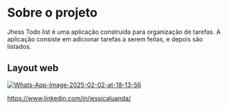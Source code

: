 # Sobre o projeto


Jhess Todo list é uma aplicação construída para organização de tarefas.
A aplicação consiste em adicionar tarefas a serem feitas, e depois são listados.

## Layout web
<a href="https://ibb.co/7N4X1dfM"><img src="https://i.ibb.co/gFV3RL2q/Whats-App-Image-2025-02-02-at-18-13-56.jpg" alt="Whats-App-Image-2025-02-02-at-18-13-56" border="0"></a>


https://www.linkedin.com/in/jessicaluanda/
